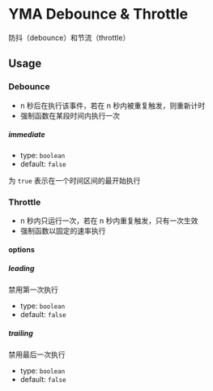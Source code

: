 # YMA Debounce & Throttle

防抖（debounce）和节流（throttle）

## Usage

### Debounce

-   n 秒后在执行该事件，若在 n 秒内被重复触发，则重新计时
-   强制函数在某段时间内执行一次

##### immediate

-   type: `boolean`
-   default: `false`

为 `true` 表示在一个时间区间的最开始执行

### Throttle

-   n 秒内只运行一次，若在 n 秒内重复触发，只有一次生效
-   强制函数以固定的速率执行

#### options

##### leading

禁用第一次执行

-   type: `boolean`
-   default: `false`

##### trailing

禁用最后一次执行

-   type: `boolean`
-   default: `false`
